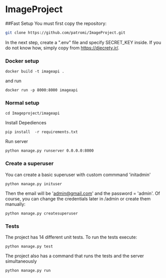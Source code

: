 # ImageProject

##Fast Setup
You must first copy the repository:

```bash
git clone https://github.com/patromi/ImageProject.git
```
In the next step, create a ".env" file and specify SECRET_KEY inside. If you do not know how, simply copy from https://djecrety.ir/.


### Docker setup

```
docker build -t imageapi .  
```

and run

```
docker run -p 8000:8000 imageapi
```

### Normal setup
```
cd Imageproject/imageapi 
```

Install Depediences

```
pip install  -r requirements.txt
```
Run server

```
python manage.py runserver 0.0.0.0:8000
```

### Create a superuser
You can create a basic superuser with custom commmand 'initadmin'
```
python manage.py inituser
```
Then the email will be 'admin@gmail.com' and the password = 'admin'. 
Of course, you can change the credentials later in /admin
or create them manually:

```
python manage.py createsuperuser
```
### Tests
The project has 14 different unit tests. To run the tests execute:

```
python manage.py test
```
The project also has a command that runs the tests and the server simultaneously

```
python manage.py run
```







